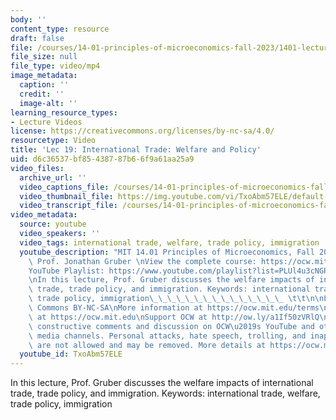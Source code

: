 ```yaml
---
body: ''
content_type: resource
draft: false
file: /courses/14-01-principles-of-microeconomics-fall-2023/1401-lecture19-2023nov13_360p_16_9.mp4
file_size: null
file_type: video/mp4
image_metadata:
  caption: ''
  credit: ''
  image-alt: ''
learning_resource_types:
- Lecture Videos
license: https://creativecommons.org/licenses/by-nc-sa/4.0/
resourcetype: Video
title: 'Lec 19: International Trade: Welfare and Policy'
uid: d6c36537-bf85-4387-87b6-6f9a61aa25a9
video_files:
  archive_url: ''
  video_captions_file: /courses/14-01-principles-of-microeconomics-fall-2023/1wiGq2YSQxXL3feT-PeKe6DnSdrD7vGTw_transcript.webvtt
  video_thumbnail_file: https://img.youtube.com/vi/TxoAbm57ELE/default.jpg
  video_transcript_file: /courses/14-01-principles-of-microeconomics-fall-2023/1wiGq2YSQxXL3feT-PeKe6DnSdrD7vGTw_transcript.pdf
video_metadata:
  source: youtube
  video_speakers: ''
  video_tags: international trade, welfare, trade policy, immigration
  youtube_description: "MIT 14.01 Principles of Microeconomics, Fall 2023 \nInstructor:\
    \ Prof. Jonathan Gruber \nView the complete course: https://ocw.mit.edu/14-01F23\n\
    YouTube Playlist: https://www.youtube.com/playlist?list=PLUl4u3cNGP60V7HxLYRaJMbFzP77bzEjb\n\
    \nIn this lecture, Prof. Gruber discusses the welfare impacts of international\
    \ trade, trade policy, and immigration. Keywords: international trade, welfare,\
    \ trade policy, immigration\_\_\_\_\_\_\_\_\_\_\_\_\_\_\_ \t\t\n\nLicense: Creative\
    \ Commons BY-NC-SA\nMore information at https://ocw.mit.edu/terms\nMore courses\
    \ at https://ocw.mit.edu\nSupport OCW at http://ow.ly/a1If50zVRlQ\n\nWe encourage\
    \ constructive comments and discussion on OCW\u2019s YouTube and other social\
    \ media channels. Personal attacks, hate speech, trolling, and inappropriate comments\
    \ are not allowed and may be removed. More details at https://ocw.mit.edu/comments."
  youtube_id: TxoAbm57ELE
---
```

In this lecture, Prof. Gruber discusses the welfare impacts of international trade, trade policy, and immigration. Keywords: international trade, welfare, trade policy, immigration
